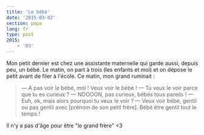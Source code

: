 ```yaml
---
title: 'Le bébé'
date: '2015-03-02'
section: papa
lang: fr
type: post
2015:
    - '03'
---
```


Mon petit dernier est chez une assistante maternelle qui garde aussi, depuis peu, un bébé. Le matin, on part à trois (les enfants et moi) et on dépose le petit avant de filer à l'école. Ce matin, mon grand ruminait :

> — A pas voir le bébé, moi ! Veux voir le bébé !
> — Tu veux le voir parce que tu es curieux ?
> — NOOOON, pas curieux, bébés tous pareils !
> — Euh, ok, mais alors pourquoi tu veux le voir ?
> — Veux voir bébé, gentil ou pas gentil avec [prénom de son petit frère]. Bébé être gentil tout le temps !

Il n'y a pas d'âge pour être "le grand frère" <3
